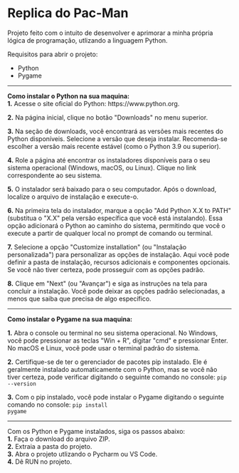 # Replica do Pac-Man

Projeto feito com o intuito de desenvolver e aprimorar a minha própria lógica de programação, utlizando a linguagem Python.

Requisitos para abrir o projeto:
- Python
- Pygame

<hr>
<strong>Como instalar o Python na sua maquina:</strong>
<br>
<strong>1.</strong> Acesse o site oficial do Python: https://www.python.org.

<strong>2.</strong> Na página inicial, clique no botão "Downloads" no menu superior.

<strong>3.</strong> Na seção de downloads, você encontrará as versões mais recentes do Python disponíveis. Selecione a versão que deseja instalar. Recomenda-se escolher a versão mais recente estável (como o Python 3.9 ou superior).

<strong>4.</strong> Role a página até encontrar os instaladores disponíveis para o seu sistema operacional (Windows, macOS, ou Linux). Clique no link correspondente ao seu sistema.

<strong>5.</strong> O instalador será baixado para o seu computador. Após o download, localize o arquivo de instalação e execute-o.

<strong>6.</strong> Na primeira tela do instalador, marque a opção "Add Python X.X to PATH" (substitua o "X.X" pela versão específica que você está instalando). Essa opção adicionará o Python ao caminho do sistema, permitindo que você o execute a partir de qualquer local no prompt de comando ou terminal.

<strong>7.</strong> Selecione a opção "Customize installation" (ou "Instalação personalizada") para personalizar as opções de instalação. Aqui você pode definir a pasta de instalação, recursos adicionais e componentes opcionais. Se você não tiver certeza, pode prosseguir com as opções padrão.

<strong>8.</strong> Clique em "Next" (ou "Avançar") e siga as instruções na tela para concluir a instalação. Você pode deixar as opções padrão selecionadas, a menos que saiba que precisa de algo específico.

<hr>
<strong>Como instalar o Pygame na sua maquina:</strong>

<strong>1.</strong> Abra o console ou terminal no seu sistema operacional. No Windows, você pode pressionar as teclas "Win + R", digitar "cmd" e pressionar Enter. No macOS e Linux, você pode usar o terminal padrão do sistema.

<strong>2.</strong> Certifique-se de ter o gerenciador de pacotes pip instalado. Ele é geralmente instalado automaticamente com o Python, mas se você não tiver certeza, pode verificar digitando o seguinte comando no console: <code>pip --version</code>

<strong>3.</strong> Com o pip instalado, você pode instalar o Pygame digitando o seguinte comando no console: <code>pip install pygame</code>

<hr>
Com os Python e Pygame instalados, siga os passos abaixo:
<br>
<strong>1.</strong> Faça o download do arquivo ZIP.<br>
<strong>2.</strong> Extraia a pasta do projeto.<br>
<strong>3.</strong> Abra o projeto utlizando o Pycharm ou VS Code.<br>
<strong>4.</strong> Dê RUN no projeto.<br>
